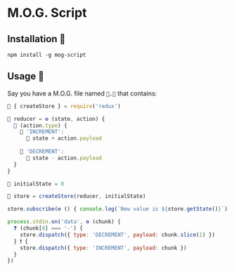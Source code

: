 # M.O.G. Script

## Installation 💾

```
npm install -g mog-script
```

## Usage 🍴

Say you have a M.O.G. file named `🍧.💎` that contains:

```javascript
💎 { createStore } = require('redux')

💎 reducer = ⚙️ (state, action) { 
  🚦 (action.type) {
    💼 'INCREMENT': 
      🎁 state + action.payload
     
    💼 'DECREMENT': 
      🎁 state - action.payload
  }
}

💎 initialState = 0

💎 store = createStore(reducer, initialState)

store.subscribe(⚙️ () { console.log(`New value is ${store.getState()}`) }

process.stdin.on('data', ⚙️ (chunk) {
  ❓ (chunk[0] === '-') {
    store.dispatch({ type: 'DECREMENT', payload: chunk.slice(1) })
  } ❗️ {
    store.dispatch({ type: 'INCREMENT', payload: chunk })
  }
})
```
